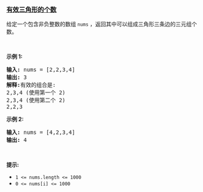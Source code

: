 ### [有效三角形的个数](https://leetcode-cn.com/problems/valid-triangle-number)

<p>给定一个包含非负整数的数组&nbsp;<code>nums</code> ，返回其中可以组成三角形三条边的三元组个数。</p>

<p>&nbsp;</p>

<p><strong>示例 1:</strong></p>

<pre>
<strong>输入:</strong> nums = [2,2,3,4]
<strong>输出:</strong> 3
<strong>解释:</strong>有效的组合是: 
2,3,4 (使用第一个 2)
2,3,4 (使用第二个 2)
2,2,3
</pre>

<p><strong>示例 2:</strong></p>

<pre>
<strong>输入:</strong> nums = [4,2,3,4]
<strong>输出:</strong> 4</pre>

<p>&nbsp;</p>

<p><strong>提示:</strong></p>

<ul>
	<li><code>1 &lt;= nums.length &lt;= 1000</code></li>
	<li><code>0 &lt;= nums[i] &lt;= 1000</code></li>
</ul>
